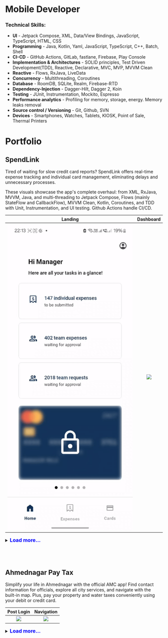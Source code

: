 # Mobile Developer

### Technical Skills:
 - **UI** - Jetpack Compose, XML, Data/View Bindings, JavaScript, TypeScript, HTML, CSS
 - **Programming** - Java, Kotlin, Yaml, JavaScript, TypeScript, C++, Batch, Shell
 - **CI-CD** - GitHub Actions, GitLab, fastlane, Firebase, Play Console
 - **Implementation & Architectures** - SOLID principles, Test Driven Development(TDD), Reactive, Declarative, MVC, MVP, MVVM Clean
 - **Reactive** - Flows, RxJava, LiveData
 - **Concurrency** - Multithreading, Coroutines
 - **Database** - RoomDB, SQLite, Realm, Firebase-RTD
 - **Dependency-Injection** - Dagger-Hilt, Dagger 2, Koin
 - **Testing** - JUnit, Instrumentation, Mockito, Espresso
 - **Performance analytics** - Profiling for memory, storage, energy. Memory leaks removal
 - **Source control / Versioning** - Git, Github, SVN
 - **Devices** - Smartphones, Watches, Tablets, KIOSK, Point of Sale, Thermal Printers
 
# Portfolio

## **SpendLink**

Tired of waiting for slow credit card reports? SpendLink offers real-time expense tracking and individual card management, eliminating delays and unnecessary processes.

These visuals showcase the app's complete overhaul: from XML, RxJava, MVVM, Java, and multi-threading to Jetpack Compose, Flows (mainly StateFlow and CallbackFlow), MVVM Clean, Kotlin, Coroutines, and TDD with Unit, Instrumentation, and UI testing. Github Actions handle CI/CD.

  Landing   |   Dashboard                            
:----------:|:-------------:     
![](/assets/vid/spendlink/Landing.gif) | ![](assets/vid/spendlink/Dashboard.gif)

<details><summary><span style="color:blue"><font size="3"><b>Load more...</b></font></span></summary>


  Login with Credentials   |   Login with Biometrics                            
:-------------------------:|:-------------------------:
![](/assets/vid/spendlink/Login_With_Credentials.gif) | ![](assets/vid/spendlink/Login_With_Biometrics.gif)

  Expense Details   |   Cards                            
:------------------:|:--------:
![](/assets/vid/spendlink/Expense_Details.gif) | ![](assets/vid/spendlink/Cards.gif)

  Create Expense   |   Create Card                            
:-----------------:|:--------------:
![](/assets/vid/spendlink/Create_Expense.gif) | ![](assets/vid/spendlink/Create_Card.gif)

  White Labeling   |   Old App                            
:-----------------:|:----------:
![](/assets/vid/spendlink/White-Labeling.gif) | ![](assets/vid/spendlink/Old_App.gif)



</details>
<br />
<br />
<br />


## **Ahmednagar Pay Tax**

Simplify your life in Ahmednagar with the official AMC app! Find contact information for officials, explore all city services, and navigate with the built-in map. Plus, pay your property and water taxes conveniently using your debit or credit card. 

  Post Login     |    Navigation                            
:---------------:|:---------------:
![](/assets/vid/ahmednagar/Post_Login_Landing.gif) | ![](assets/vid/ahmednagar/Landing.gif)


<details><summary><span style="color:blue"><font size="3"><b>Load more...</b></font></span></summary>


 Registration & Login   |   Login                            
:----------------------:|:--------:
![](/assets/vid/ahmednagar/Registration_Login.gif) | ![](assets/vid/ahmednagar/Login.gif)

  Local map                             
:------------:
![](/assets/vid/ahmednagar/Local_Map.gif)


</details> 
